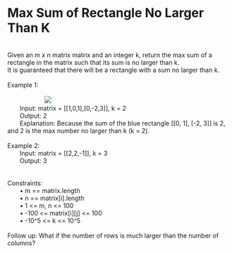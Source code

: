 <h1>Max Sum of Rectangle No Larger Than K</h1>
<p><br>
Given an m x n matrix matrix and an integer k, return the max sum of a rectangle in the matrix such that its sum is no larger than k.<br>
It is guaranteed that there will be a rectangle with a sum no larger than k.<br>
<br>
Example 1:<br><br>
&emsp;&emsp;&emsp;&emsp;&emsp;&emsp;<img src = "https://assets.leetcode.com/uploads/2021/03/18/sum-grid.jpg"><br>
&emsp;&emsp;Input: matrix = [[1,0,1],[0,-2,3]], k = 2<br>
&emsp;&emsp;Output: 2<br>
&emsp;&emsp;Explanation: Because the sum of the blue rectangle [[0, 1], [-2, 3]] is 2, and 2 is the max number no larger than k (k = 2).<br>
<br>
Example 2:<br>
&emsp;&emsp;Input: matrix = [[2,2,-1]], k = 3<br>
&emsp;&emsp;Output: 3<br>
<br>
<br>
Constraints:<br>
&emsp;&emsp;•	m == matrix.length<br>
&emsp;&emsp;•	n == matrix[i].length<br>
&emsp;&emsp;•	1 <= m, n <= 100<br>
&emsp;&emsp;•	-100 <= matrix[i][j] <= 100<br>
&emsp;&emsp;•	-10^5 <= k <= 10^5<br>
<br> 
Follow up: What if the number of rows is much larger than the number of columns?
</p>
